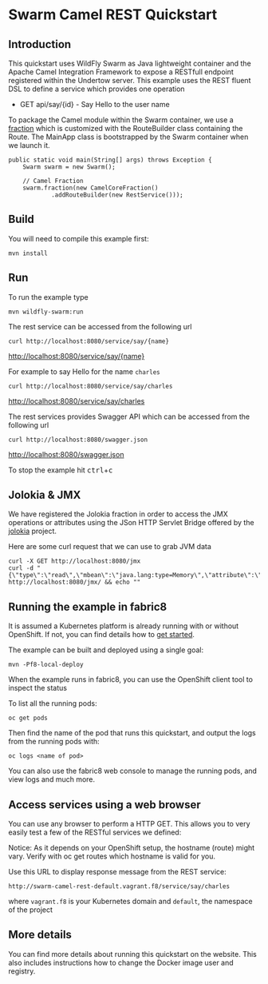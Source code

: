 # Swarm Camel REST Quickstart

## Introduction

This quickstart uses WildFly Swarm as Java lightweight container and the Apache Camel Integration Framework to expose a RESTfull endpoint registered within the Undertow server.
This example uses the REST fluent DSL to define a service which provides one operation

- GET api/say/{id}       - Say Hello to the user name

To package the Camel module within the Swarm container, we use a [fraction]() which is customized with the RouteBuilder class containing the Route.
The MainApp class is bootstrapped by the Swarm container when we launch it.

```
public static void main(String[] args) throws Exception {
	Swarm swarm = new Swarm();

	// Camel Fraction
	swarm.fraction(new CamelCoreFraction()
	        .addRouteBuilder(new RestService()));
```

## Build

You will need to compile this example first:

    mvn install

## Run

To run the example type

    mvn wildfly-swarm:run

The rest service can be accessed from the following url

    curl http://localhost:8080/service/say/{name}
<http://localhost:8080/service/say/{name}>

For example to say Hello for the name `charles`

    curl http://localhost:8080/service/say/charles
<http://localhost:8080/service/say/charles>

The rest services provides Swagger API which can be accessed from the following url

    curl http://localhost:8080/swagger.json
<http://localhost:8080/swagger.json>

To stop the example hit <kbd>ctrl</kbd>+<kbd>c</kbd>

## Jolokia & JMX

We have registered the Jolokia fraction in order to access the JMX operations or attributes using the JSon HTTP Servlet Bridge offered by the
[jolokia](https://jolokia.org/reference/html/protocol.html) project.

Here are some curl request that we can use to grab JVM data

```
curl -X GET http://localhost:8080/jmx
curl -d "{\"type\":\"read\",\"mbean\":\"java.lang:type=Memory\",\"attribute\":\"HeapMemoryUsage\",\"path\":\"used\"}" http://localhost:8080/jmx/ && echo ""
```

## Running the example in fabric8

It is assumed a Kubernetes platform is already running with or without OpenShift. If not, you can find details how to [get started](http://fabric8.io/guide/getStarted/index.html).

The example can be built and deployed using a single goal:

    mvn -Pf8-local-deploy

When the example runs in fabric8, you can use the OpenShift client tool to inspect the status

To list all the running pods:

    oc get pods

Then find the name of the pod that runs this quickstart, and output the logs from the running pods with:

    oc logs <name of pod>

You can also use the fabric8 web console to manage the running pods, and view logs and much more.

## Access services using a web browser

You can use any browser to perform a HTTP GET. This allows you to very easily test a few of the RESTful services we defined:

Notice: As it depends on your OpenShift setup, the hostname (route) might vary. Verify with oc get routes which hostname is valid for you.

Use this URL to display response message from the REST service:

    http://swarm-camel-rest-default.vagrant.f8/service/say/charles

where `vagrant.f8` is your Kubernetes domain and `default`, the namespace of the project

## More details

You can find more details about running this quickstart on the website. This also includes instructions how to change the Docker image user and registry.
